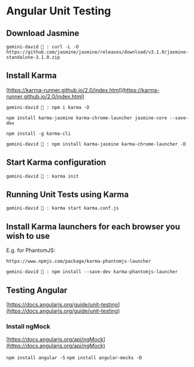 # Angular Unit Testing

## Download Jasmine

`gemini-david 🌴 : curl -L -O https://github.com/jasmine/jasmine/releases/download/v3.1.0/jasmine-standalone-3.1.0.zip`

## Install Karma

[https://karma-runner.github.io/2.0/index.html](https://karma-runner.github.io/2.0/index.html)

`gemini-david 🌴 : npm i karma -D`

`npm install karma-jasmine karma-chrome-launcher jasmine-core --save-dev`

`npm install -g karma-cli`

`gemini-david 🌴 : npm install karma-jasmine karma-chrome-launcher -D`

## Start Karma configuration

`gemini-david 🌴 : karma init`

## Running Unit Tests using Karma

`gemini-david 🌴 : karma start karma.conf.js`

## Install Karma launchers for each browser you wish to use

E.g. for PhantomJS:

`https://www.npmjs.com/package/karma-phantomjs-launcher`

`gemini-david 🌴 : npm install --save-dev karma-phantomjs-launcher`

## Testing Angular 
[https://docs.angularjs.org/guide/unit-testing](https://docs.angularjs.org/guide/unit-testing)

### Install ngMock

[https://docs.angularjs.org/api/ngMock](https://docs.angularjs.org/api/ngMock)

`npm install angular -S`
`npm install angular-mocks -D`